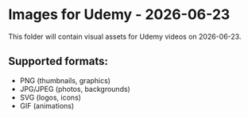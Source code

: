 # Images for Udemy - 2026-06-23

This folder will contain visual assets for Udemy videos on 2026-06-23.

## Supported formats:
- PNG (thumbnails, graphics)
- JPG/JPEG (photos, backgrounds)
- SVG (logos, icons)
- GIF (animations)

